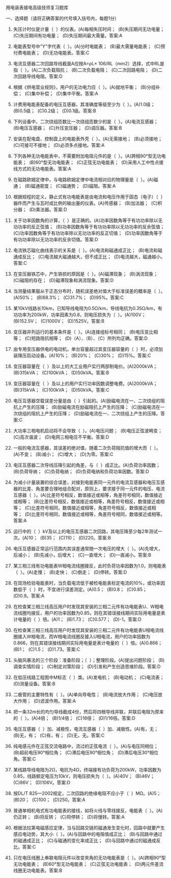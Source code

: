 用电装表接电高级技师复习题库

一、选择题（请将正确答案的代号填入括号内，每题1分）

1. 失压计时仪是计量（  ）的仪表。(A)每相失压时间；  (B)失压期间无功电量；  (C)失压期间有功电量；  (D)失压期间最大需量。答案:A

2. 电能表型号中"Y"字代表（  ）。(A)分时电能表；  (B)最大需量电能表；  (C)预付费电能表；  (D)无功电能表。答案:C

3. 电流互感器二次回路导线截面A应按A=ρL× 106/RL（mm2）选择，式中RL是指（  ）。(A)二次负载阻抗；  (B)二次负载电阻；  (C)二次回路电阻；  (D)二次回路导线电阻。答案:D

4. 根据《供电营业规则》，用户的无功电力应（  ）。(A)就地平衡；  (B)分组补偿；  (C)集中补偿；  (D)集中平衡。答案:A

5. 计费用电能表配备的电压互感器，其准确度等级至少为（  ）。(A)1.0级；  (B)0.5级；  (C)0.2级；  (D)0.1级。答案:B

6. 下列设备中，二次绕组匝数比一次绕组匝数少的是（  ）。(A)电流互感器；  (B)电压互感器；  (C)升压变压器；  (D)调压器。答案:B

7. 安装在配电盘、控制盘上的电能表外壳（  ）。(A)无需接地；  (B)必须接地；  (C)可接可不接地；  (D)必须多点接地。答案:A

8. 下列各种无功电能表中，不需要附加电阻元件的是（  ）。(A)跨相90°型无功电能表；  (B)60°型无功电能表；  (C)正弦无功电能表；  (D)采用人工中性点接线方式的无功电能表。答案:A

9. 在磁路欧姆定律中，与电路欧姆定律中电流相对应的物理量是（  ）。(A)磁通；  (B)磁通密度；  (C)磁通势；  (D)磁阻。答案:A

10. 根据规程的定义，静止式有功电能表是由电流和电压作用于固态（电子）（  ）器件而产生与瓦时成比例的输出量的仪表。(A)传感器；  (B)加法器；  (C)积分器；  (D)乘法器。答案:D

11. 关于功率因数角的计算，（  ）是正确的。(A)功率因数角等于有功功率除以无功功率的反正弦值；  (B)功率因数角等于有功功率除以无功功率的反余弦值；  (C)功率因数角等于有功功率除以无功功率的反正切值；  (D)功率因数角等于有功功率除以无功功率的反余切值。答案:D

12. 电流铁芯磁化曲线表示的关系是（  ）。(A)电流和磁通成正比；  (B)电流和磁通成反比；  (C)电流越大磁通越大，但不成正比；  (D)电流越大，磁通越小。答案:C

13. 在变压器铁芯中，产生铁损的原因是（  ）。(A)磁滞现象；  (B)涡流现象；  (C)磁阻的存在；  (D)磁滞现象和涡流现象。答案:D

14. 当测量结果服从于正态分布时，随机误差绝对值大于标准误差的概率是（  ）。(A)50%；  (B)68.3%；  (C)31.7%；  (D)95%。答案:C

15. 某10kV线路长10km，已知导线电阻为0.5Ω/km，导线电抗为0.35Ω/km，有功功率为200kW，功率因素为0.8，则电压损失为（  ）。(A)100V；  (B)152.5V；  (C)1000V；  (D)1525V。答案:B

16. 变压器并列运行的基本条件是（  ）。(A)连接组标号相同；  (B)电压变比相等；  (C)短路阻抗相等；  (D)（A）、（B）、（C）所列均正确。答案:D

17. 由专用变压器供电的电动机，单台容量超过其变压器容量的（  ）时，必须加装降压启动设备。(A)10%；  (B)20%；  (C)30%；  (D)15%。答案:C

18. 变压器容量在（  ）及以上的大工业用户实行两部制电价。(A)2000kVA；  (B)315kVA；  (C)100kVA；  (D)50kVA。答案:B

19. 变压器容量在（  ）及以上的用户实行功率因数调整电费。(A)2000kVA；  (B)315kVA；  (C)100kVA；  (D)50kVA。答案:C

20. 电压互感器空载误差分量是由（  ）引起的。(A)励磁电流在一、二次绕组的阻抗上产生的压降；  (B)励磁电流在励磁阻抗上产生的压降；  (C)励磁电流在一次绕组的阻抗上产生的压降；  (D)励磁电流在一、二次绕组上产生的压降。答案:C

21. 大功率三相电机启动将不会导致（  ）。(A)电压问题；  (B)电压正弦波畸变；  (C)高次谐波；  (D)电网三相电压不平衡。答案:D

22. 一般的电流互感器，其误差的绝对值，随着二次负荷阻抗值的增大而（  ）。(A)不变；  (B)减小；  (C)增大；  (D)为零。答案:C

23. 电压互感器二次导线压降引起的角差，与（  ）成正比。(A)负荷功率因数；  (B)负荷导纳；  (C)负荷电纳；  (D)负荷电纳和负荷功率因数。答案:D

24. 为减小计量装置的综合误差，对接到电能表同一元件的电流互感器和电压互感器的比差、角差要合理地组合配对，原则上，要求接于同一元件的电压、电流互感器（  ）。(A)比差符号相反，数值接近或相等，角差符号相同，数值接近或相等；  (B)比差符号相反，数值接近或相等，角差符号相反，数值接近或相等；  (C)比差符号相同，数值接近或相等，角差符号相反，数值接近或相等；  (D)比差符号相同，数值接近或相等，角差符号相同，数值接近或相等。答案:A

25. 运行中的（  ）kV及以上的电压互感器二次回路，其电压降至少每2年测试一次。(A)10；  (B)35；  (C)110；  (D)220。答案:B

26. 电压互感器正常运行范围内其误差通常随一次电压的增大（  ）。(A)先增大，后减小；  (B)先减小，后增大；  (C)一直增大；  (D)一直减小。答案:B

27. 某三相三线有功电能表W相电流线圈接反，此时负荷功率因数为1.0，则电能表（  ）。(A)走慢；  (B)走快；  (C)倒走；  (D)停转。答案:D

28. 在现场检验电能表时，当负载电流低于被检电能表标定电流的10%，或功率因数低于（  ）时，不宜进行误差测定。(A)0.5；  (B)0.8；  (C)0.85；  (D)0.9。答案:A

29. 在检查某三相三线高压用户时发现其安装的三相二元件有功电能表U、W相电流线圈均接反，用户的功率因数为0.85，则在其错误接线期间实际用电量是表计电量的（  ）倍。(A)1；  (B)1.73；  (C)0.577；  (D)-1。答案:D

30. 在检查某三相三线高压用户时发现其安装的三相二元件有功电能表U相电流线圈接入W相电流，而W相电流线圈反接入U相电流，用户的功率因数为0.866，则在其错误接线期间实际用电量是表计电量的（  ）倍。(A)0.866；  (B)1；  (C)1.5；  (D)1.73。答案:C

31. 头脑风暴法的三个阶段：准备阶段；（  ）；整理阶段。(A)提出问题阶段；  (B)调查实情阶段；  (C)制定对策阶段；  (D)引发和产生创造思维阶段。答案:D

32. 在低压线路工程图中M标志（  ）类。(A)发电机；  (B)电动机；  (C)电流表；  (D)测量设备。答案:B

33. 二极管的主要特性有（  ）。(A)单向导电性；  (B)电流放大作用；  (C)电压放大作用；  (D)滤波作用。答案:A

34. 把一条32m长的均匀导线截成4份，然后将四根导线并联，并联后电阻为原来的（  ）。(A)4倍；  (B)1/4倍；  (C)16倍；  (D)1/16倍。答案:D

35. 电压互感器（  ）加、减极性，电流互感器（  ）加、减极性。(A)有，无；  (B)无，有；  (C)有，有；  (D)无，无。答案:C

36. 纯电感元件在正弦交流电路中，流过的正弦电流（  ）。(A)与电压同相位；  (B)超前电压90°相位角；  (C)滞后电压90°相位角；  (D)滞后电压30°相位角。答案:C

37. 某线路导线电阻为2Ω，电抗为4Ω，终端接有功负荷为200kW，功率因数为0.85，线路额定电压为10kV，则电压损失为（  ）。(A)40V；  (B)46V；  (C)86V；  (D)106V。答案:D

38. 按DL/T 825—2002规定，二次回路的绝缘电阻不应小于（  ）MΩ。(A)5；  (B)20；  (C)100；  (D)250。答案:A

39. 普通单相机电式有功电能表的接线，如将火线与零线接反，电能表（  ）。(A)仍正转；  (B)将反转；  (C)将停转；  (D)将慢转。答案:A

40. 根据法拉第电磁感应定律，当与回路交链的磁通发生变化时，回路中就要产生感应电动势，其大小（  ）。(A)与回路中的电阻值成正比；  (B)与回路中通过的磁通成正比；  (C)与磁通的变化率成正比；  (D)与回路中通过的磁通成反比。答案:C

41. 只在电压线圈上串联电阻元件以改变夹角的无功电能表是（  ）。(A)跨相90°型无功电能表；  (B)60°型无功电能表；  (C)正弦无功电能表；  (D)两元件差流线圈无功电能表。答案:B
